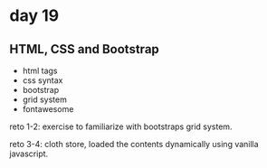 # day 19

## HTML, CSS and Bootstrap

- html tags
- css syntax
- bootstrap
- grid system
- fontawesome

reto 1-2: exercise to familiarize with bootstraps grid system.

reto 3-4: cloth store, loaded the contents dynamically using vanilla javascript.
